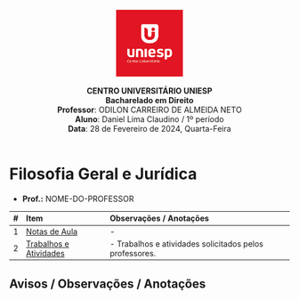 <div align="center">

<p align="center"><img height="120" src="../../figuras/LOGO_UNIESP.png"> </p>

<p align="center"><b>CENTRO UNIVERSITÁRIO UNIESP</b><br>
<b>Bacharelado em Direito</b><br>
<b>Professor</b>: ODILON CARREIRO DE ALMEIDA NETO<br>
<b>Aluno</b>: Daniel Lima Claudino / 1º período<br>
<b>Data</b>: 28 de Fevereiro de 2024, Quarta-Feira<br><br>
 </p>
</div>

# Filosofia Geral e Jurídica

- **Prof.:** NOME-DO-PROFESSOR

|#|Item|Observações / Anotações|
|:---:|:---|:---|
|1|[Notas de Aula](./notas-de-aulas/README.md)|-|
|2|[Trabalhos e Atividades](./trabalhos-e-atividades/README.md)|- Trabalhos e atividades solicitados pelos professores.|

## Avisos / Observações / Anotações
